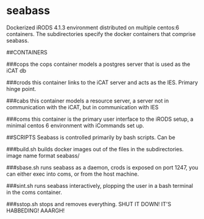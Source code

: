# seabass
Dockerized iRODS 4.1.3 environment distributed on multiple centos:6 containers. 
The subdirectories specify the docker containers that comprise seabass. 


##CONTAINERS

###cops
the cops container models a postgres server that is used as the iCAT db

###crods
this container links to the iCAT server and acts as the IES. Primary hinge point.

###cabs
this container models a resource server, a server not in communication with the iCAT, but in communication with IES

###coms
this container is the primary user interface to the iRODS setup, a minimal centos 6 environment with iCommands set up. 

##SCRIPTS
Seabass is controlled primarily by bash scripts. Can be 

###build.sh
builds docker images out of the files in the subdirectories. 
image name format seabass/<containername>

###sbase.sh
runs seabass as a daemon, crods is exposed on port 1247, you can either exec into coms, 
or from the host machine. 

###sint.sh
runs seabass interactively, plopping the user in a bash terminal in the coms container. 

###sstop.sh
stops and removes everything. SHUT IT DOWN! IT'S HABBEDING! AAARGH!
